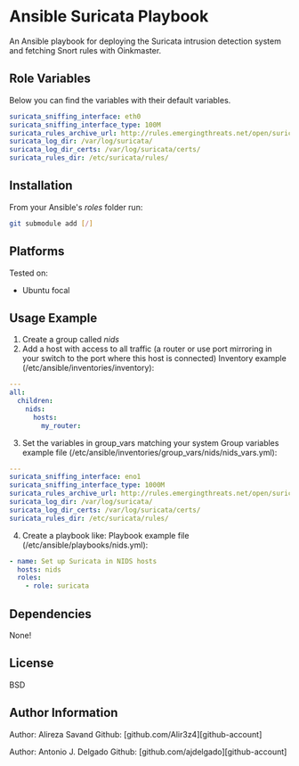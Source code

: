 # Ansible Suricata Playbook

An Ansible playbook for deploying the Suricata intrusion detection system and
fetching Snort rules with Oinkmaster.


## Role Variables

Below you can find the variables with their default variables.
```yaml
suricata_sniffing_interface: eth0
suricata_sniffing_interface_type: 100M
suricata_rules_archive_url: http://rules.emergingthreats.net/open/suricata/emerging.rules.tar.gz
suricata_log_dir: /var/log/suricata/
suricata_log_dir_certs: /var/log/suricata/certs/
suricata_rules_dir: /etc/suricata/rules/
```

## Installation

From your Ansible's *roles* folder run:
```bash
git submodule add [/]
```

## Platforms
Tested on:
- Ubuntu focal

## Usage Example

1. Create a group called *nids*
2. Add a host with access to all traffic (a router or use port mirroring in your switch to the port where this host is connected)
Inventory example (/etc/ansible/inventories/inventory):
```yaml
---
all:
  children:
    nids:
      hosts:
        my_router:
```
3. Set the variables in group_vars matching your system
Group variables example file (/etc/ansible/inventories/group_vars/nids/nids_vars.yml):
```yaml
---
suricata_sniffing_interface: eno1
suricata_sniffing_interface_type: 1000M
suricata_rules_archive_url: http://rules.emergingthreats.net/open/suricata/emerging.rules.tar.gz
suricata_log_dir: /var/log/suricata/
suricata_log_dir_certs: /var/log/suricata/certs/
suricata_rules_dir: /etc/suricata/rules/
```
4. Create a playbook like:
Playbook example file (/etc/ansible/playbooks/nids.yml):
```yaml
- name: Set up Suricata in NIDS hosts
  hosts: nids
  roles:
    - role: suricata
```

## Dependencies

None!

## License

BSD

## Author Information

Author: Alireza Savand
Github: [github.com/Alir3z4][github-account]

Author: Antonio J. Delgado
Github: [github.com/ajdelgado][github-account]